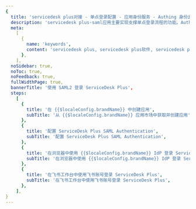 ```yaml
---
{
  title: 'servicedesk plus对接 - 单点登录配置 - 应用身份服务 - Authing 身份云',
  description: 'servicedesk plus-saml应用主要实现支撑单点登录流程的功能。Authing合作网络提供 servicedesk plus对接，单点登录，SSO，实现应用的快捷登录、免密登录，提升员工办公体验、增强用户体验，增强企业数字化服务水平。',
  meta:
    [
      {
        name: 'keywords',
        content: 'servicedesk plus, servicedesk plus软件, servicedesk plusSaaS, SSO,应用身份服务,单点登录配置,Authing身份云',
      },
    ],
  noSidebar: true,
  noToc: true,
  noFeedback: true,
  fullWidthPage: true,
  bannerTitle: '使用 SAML2 登录 ServiceDesk Plus',
  steps:
    [
      {
        title: '在 {{$localeConfig.brandName}} 中创建应用',
        subTitle: '从 {{$localeConfig.brandName}} 应用市场中获取并创建应用',
      },
      {
        title: '配置 ServiceDesk Plus SAML Authentication',
        subTitle: '配置 ServiceDesk Plus SAML Authentication',
      },
      {
        title: '在浏览器中使用 {{$localeConfig.brandName}} IdP 登录 ServiceDesk Plus',
        subTitle: '在浏览器中使用 {{$localeConfig.brandName}} IdP 登录 ServiceDesk Plus',
      },
      {
        title: '在飞书工作台中使用飞书账号登录 ServiceDesk Plus',
        subTitle: '在飞书工作台中使用飞书账号登录 ServiceDesk Plus',
      },
    ],
}
---
```


<IntegrationDetail/>
